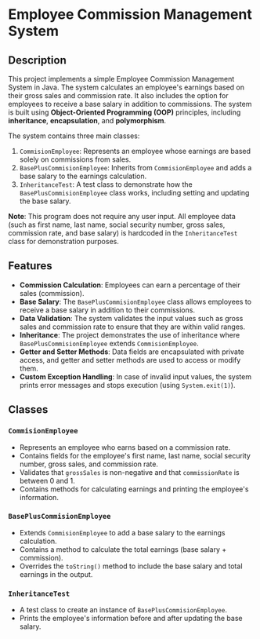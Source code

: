 # Employee Commission Management System

## Description

This project implements a simple Employee Commission Management System in Java. The system calculates an employee's earnings based on their gross sales and commission rate. It also includes the option for employees to receive a base salary in addition to commissions. The system is built using **Object-Oriented Programming (OOP)** principles, including **inheritance**, **encapsulation**, and **polymorphism**.

The system contains three main classes:
1. `CommisionEmployee`: Represents an employee whose earnings are based solely on commissions from sales.
2. `BasePlusCommisionEmployee`: Inherits from `CommisionEmployee` and adds a base salary to the earnings calculation.
3. `InheritanceTest`: A test class to demonstrate how the `BasePlusCommisionEmployee` class works, including setting and updating the base salary. 


**Note**: This program does not require any user input. All employee data (such as first name, last name, social security number, gross sales, commission rate, and base salary) is hardcoded in the `InheritanceTest` class for demonstration purposes.
## Features

- **Commission Calculation**: Employees can earn a percentage of their sales (commission).
- **Base Salary**: The `BasePlusCommisionEmployee` class allows employees to receive a base salary in addition to their commissions.
- **Data Validation**: The system validates the input values such as gross sales and commission rate to ensure that they are within valid ranges.
- **Inheritance**: The project demonstrates the use of inheritance where `BasePlusCommisionEmployee` extends `CommisionEmployee`.
- **Getter and Setter Methods**: Data fields are encapsulated with private access, and getter and setter methods are used to access or modify them.
- **Custom Exception Handling**: In case of invalid input values, the system prints error messages and stops execution (using `System.exit(1)`).

## Classes

### `CommisionEmployee`
- Represents an employee who earns based on a commission rate.
- Contains fields for the employee's first name, last name, social security number, gross sales, and commission rate.
- Validates that `grossSales` is non-negative and that `commissionRate` is between 0 and 1.
- Contains methods for calculating earnings and printing the employee's information.

### `BasePlusCommisionEmployee`
- Extends `CommisionEmployee` to add a base salary to the earnings calculation.
- Contains a method to calculate the total earnings (base salary + commission).
- Overrides the `toString()` method to include the base salary and total earnings in the output.

### `InheritanceTest`
- A test class to create an instance of `BasePlusCommisionEmployee`.
- Prints the employee's information before and after updating the base salary.




